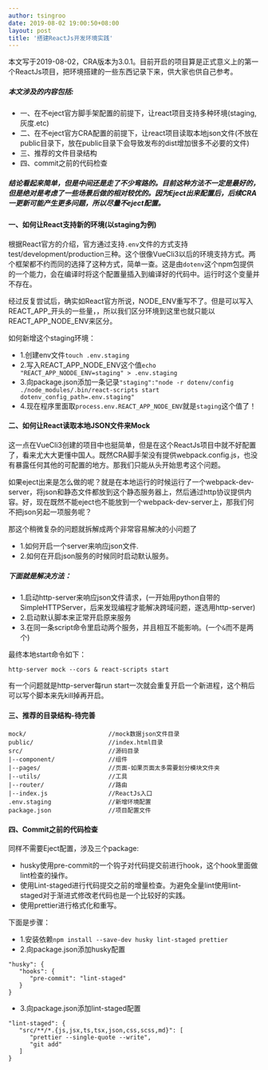 ```yaml
---
author: tsingroo
date: 2019-08-02 19:00:50+08:00
layout: post
title: '搭建ReactJs开发环境实践'
---
```


本文写于2019-08-02，CRA版本为3.0.1。目前开启的项目算是正式意义上的第一个ReactJs项目，把环境搭建的一些东西记录下来，供大家也供自己参考。

##### 本文涉及的内容包括:
* 一、在不eject官方脚手架配置的前提下，让react项目支持多种环境(staging,灰度.etc)
* 二、在不eject官方CRA配置的前提下，让react项目读取本地json文件(不放在public目录下，放在public目录下会导致发布的dist增加很多不必要的文件)
* 三、推荐的文件目录结构
* 四、commit之前的代码检查


##### 结论看起来简单，但是中间还是走了不少弯路的。目前这种方法不一定是最好的，但是绝对是考虑了一些场景后做的相对较优的。因为Eject出来配置后，后续CRA一更新可能产生更多问题，所以尽量不eject配置。

#### 一、如何让React支持新的环境(以staging为例)

根据React官方的介绍，官方通过支持```.env```文件的方式支持test/development/production三种。这个很像VueCli3以后的环境支持方式。两个框架都不约而同的选择了这种方式，简单一查。这是由```dotenv```这个npm包提供的一个能力，会在编译时将这个配置量插入到编译好的代码中。运行时这个变量并不存在。

经过反复尝试后，确实如React官方所说，NODE_ENV重写不了。但是可以写入REACT_APP_开头的一些量，，所以我们区分环境到这里也就只能以REACT_APP_NODE_ENV来区分。

如何新增这个staging环境：
* 1.创建env文件```touch .env.staging```
* 2.写入REACT_APP_NODE_ENV这个值```echo "REACT_APP_NODDE_ENV=staging" > .env.staging```
* 3.向package.json添加一条记录```"staging":"node -r dotenv/config ./node_modules/.bin/react-scripts start dotenv_config_path=.env.staging"```
* 4.现在程序里面取```process.env.REACT_APP_NODE_ENV```就是```staging```这个值了！


#### 二、如何让React读取本地JSON文件来Mock

这一点在VueCli3创建的项目中也挺简单，但是在这个ReactJs项目中就不好配置了，看来尤大大更懂中国人。既然CRA脚手架没有提供webpack.config.js，也没有暴露任何其他的可配置的地方。那我们只能从头开始思考这个问题。

如果eject出来是怎么做的呢？就是在本地运行的时候运行了一个webpack-dev-server，将json和静态文件都放到这个静态服务器上，然后通过http协议提供内容。好，现在既然不能eject也不能放到一个webpack-dev-server上，那我们何不把json另起一项服务呢？

那这个稍微复杂的问题就拆解成两个非常容易解决的小问题了
* 1.如何开启一个server来响应json文件.
* 2.如何在开启json服务的时候同时启动默认服务。

##### 下面就是解决方法：
* 1.启动http-server来响应json文件请求，(一开始用python自带的SimpleHTTPServer，后来发现编程才能解决跨域问题，遂选用http-server)
* 2.启动默认脚本来正常开启原来服务
* 3.在同一条script命令里启动两个服务，并且相互不能影响。(一个```&```而不是两个)

最终本地start命令如下：
```
http-server mock --cors & react-scripts start
```

有一个问题就是http-server每run start一次就会重复开启一个新进程，这个稍后可以写个脚本来先kill掉再开启。


#### 三、推荐的目录结构-待完善
```
mock/                       //mock数据json文件目录
public/                     //index.html目录
src/                        //源码目录
|--component/               //组件
|--pages/                   //页面-如果页面太多需要划分模块文件夹
|--utils/                   //工具
|--router/                  //路由
|--index.js                 //ReactJs入口
.env.staging                //新增环境配置
package.json                //项目配置文件
```

#### 四、Commit之前的代码检查


同样不需要Eject配置，涉及三个package:
* husky使用pre-commit的一个钩子对代码提交前进行hook，这个hook里面做lint检查的操作。
* 使用Lint-staged进行代码提交之前的增量检查。为避免全量lint使用lint-staged对于渐进式修改老代码也是一个比较好的实践。
* 使用prettier进行格式化和重写。

下面是步骤：
* 1.安装依赖```npm install --save-dev husky lint-staged prettier```
* 2.向package.json添加husky配置
```
"husky": {
   "hooks": {
      "pre-commit": "lint-staged"
   }
}
```
* 3.向package.json添加lint-staged配置
```
"lint-staged": {
   "src/**/*.{js,jsx,ts,tsx,json,css,scss,md}": [
      "prettier --single-quote --write",
      "git add"
   ]
}
```

